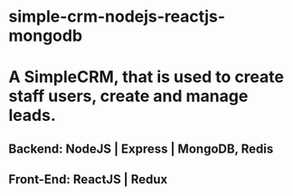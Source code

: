 # simple-crm-nodejs-reactjs-mongodb

# A SimpleCRM, that is used to create staff users, create and manage leads. 

## Backend: NodeJS | Express | MongoDB, Redis

## Front-End: ReactJS | Redux
